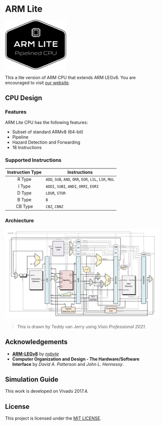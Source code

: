 # ARM Lite
<a href="https://arm-lite.teddy-van-jerry.org"><img alt="ARM Lite Logo" src="Figure/Logo/ARM_Lite_Logo.png" width=200></a>

This a lite version of ARM CPU that extends ARM LEGv8.
You are encouraged to visit [our website](https://arm-lite.teddy-van-jerry.org).

## CPU Design
### Features
ARM Lite CPU has the following features:
- Subset of standard ARMv8 (64-bit)
- Pipeline
- Hazard Detection and Forwarding
- 18 Instructions

### Supported Instructions
| Instruction Type |       Instructions       |
| :--------------: | ------------------------ |
| R Type           | `ADD`, `SUB`, `AND`, `ORR`, `EOR`, `LSL`, `LSR`, `MUL`
| I Type           | `ADDI`, `SUBI`, `ANDI`, `ORRI`, `EORI`
| D Type           | `LDUR`, `STUR`
| B Type           | `B`
| CB Type          | `CBZ`, `CBNZ`

### Archiecture
![ARM Lite CPU Archiecture](Figure/CPU/AMR_Lite_CPU.png)
> This is drawn by Teddy van Jerry using *Visio Professional 2021*.

## Acknowledgements
- **[ARM-LEGv8](https://github.com/nxbyte/ARM-LEGv8)** by *[nxbyte](https://github.com/nxbyte)*
- **Computer Organization and Design - The Hardware/Software Interface** by *David A. Patterson* and *John L. Hennessy*.

## Simulation Guide
This work is developed on Vivado 2017.4.

## License
This project is licensed under the [MIT LICENSE](LICENSE).
